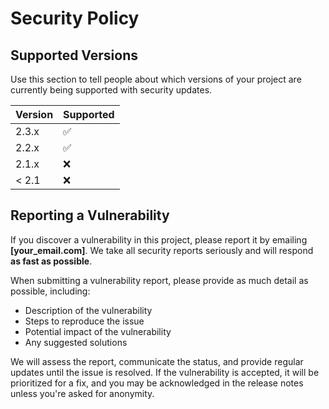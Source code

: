 # Security Policy

## Supported Versions

Use this section to tell people about which versions of your project are
currently being supported with security updates.

| Version | Supported          |
| ------- | ------------------ |
| 2.3.x   | :white_check_mark: |
| 2.2.x   | :white_check_mark: |
| 2.1.x   | :x:                |
| < 2.1   | :x:                |

## Reporting a Vulnerability

If you discover a vulnerability in this project, please report it by emailing **[your_email.com]**. We take all security reports seriously and will respond **as fast as possible**.

When submitting a vulnerability report, please provide as much detail as possible, including:

- Description of the vulnerability
- Steps to reproduce the issue
- Potential impact of the vulnerability
- Any suggested solutions

We will assess the report, communicate the status, and provide regular updates until the issue is resolved. If the vulnerability is accepted, it will be prioritized for a fix, and you may be acknowledged in the release notes unless you're asked for anonymity.
